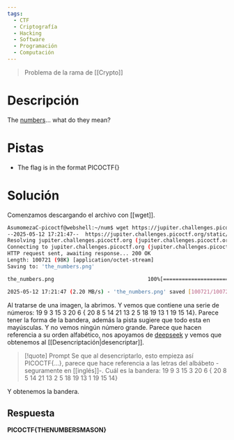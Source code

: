 ```yaml
---
tags:
  - CTF
  - Criptografía
  - Hacking
  - Software
  - Programación
  - Computación
---
```

>Problema de la rama de [[Crypto]]
# Descripción
The [numbers](https://jupiter.challenges.picoctf.org/static/f209a32253affb6f547a585649ba4fda/the_numbers.png)... what do they mean?
# Pistas
- The flag is in the format PICOCTF{}
# Solución
Comenzamos descargando el archivo con [[wget]].
```bash
AsumomezaC-picoctf@webshell:~/num$ wget https://jupiter.challenges.picoctf.org/static/f209a32253affb6f547a585649ba4fda/the_numbers.png
--2025-05-12 17:21:47--  https://jupiter.challenges.picoctf.org/static/f209a32253affb6f547a585649ba4fda/the_numbers.png
Resolving jupiter.challenges.picoctf.org (jupiter.challenges.picoctf.org)... 3.131.60.8
Connecting to jupiter.challenges.picoctf.org (jupiter.challenges.picoctf.org)|3.131.60.8|:443... connected.
HTTP request sent, awaiting response... 200 OK
Length: 100721 (98K) [application/octet-stream]
Saving to: 'the_numbers.png'

the_numbers.png                              100%[============================================================================================>]  98.36K  --.-KB/s    in 0.04s   

2025-05-12 17:21:47 (2.20 MB/s) - 'the_numbers.png' saved [100721/100721]
```

Al tratarse de una imagen, la abrimos. Y vemos que contiene una serie de números:
19 9 3 15 3 20 6 { 20 8 5 14 21 13 2 5 18 19 13 1 19 15 14}.
Parece tener la forma de la bandera, además la pista sugiere que todo esta en mayúsculas. Y no vemos ningún número grande. Parece que hacen referencia a su orden alfabético, nos apoyamos de [deepseek](https://chat.deepseek.com/) y vemos que obtenemos al [[Desencriptación|desencriptar]].


> [!quote] Prompt
> Se que al desencriptarlo, esto empieza así PICOCTF{...}, parece que hace referencia a las letras del albábeto -seguramente en [[inglés]]-. Cuál es la bandera: 19 9 3 15 3 20 6 { 20 8 5 14 21 13 2 5 18 19 13 1 19 15 14}

Y obtenemos la bandera.
## Respuesta
**PICOCTF{THENUMBERSMASON}**